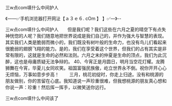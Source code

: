 三w点com填什么中间护人

《——✅手机浏览器打开网沚【ａ３ｅ６. cOm 】 】✅—》--

三w点com填什么中间护人　　但是我们呢？我们这些在六月之夏的晴空下有点失神恍惚的人呢？我们随意地把世界说成是我们自己的，并作为强大与智慧的表现。其实我们人类是脆弱而微小的，我们既没有树叶般的生命力，也没有鸟儿们看起来很脆弱的翅膀飞翔的能力。是的，我们在享受着这个世界，但我们的占有其实是非常有限的，这就是生命的必然和法则。六月之末的仲夏是生命的顶点，我们为此沉醉，这也是毋庸质疑无法争辩的。
	40、今宵正是月圆日，明月当空花灯耀。龙腾狮舞在今宵，华夏儿女同欢笑。祖国富强民族傲，屹立世界永不倒。祝你开开心心无烦恼，万事如意步步高！
　　三月，桃花初绽时，你走上归途。没有和桃源的朋友做别，你的苦留在心底。我知道说一声珍重很难，但我想桃源的朋友真心想和你说一声：珍重！然后挥一挥手，以微笑送你远行。





三w点com填什么中间该了
